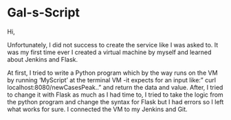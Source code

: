 # Gal-s-Script

Hi,

Unfortunately, I did not success to create the service like I was asked to. 
It was my first time ever I created a virtual machine by myself and learned about Jenkins and Flask.

At first, I tried to write a Python program which by the way runs on the VM
by running ‘MyScript’ at the terminal VM -it expects for an input like:” curl localhost:8080/newCasesPeak..” and return the data and value.
After, I tried to change it with Flask as much as I had time to, I tried to take the logic from the python program and change the syntax for Flask but I had errors so I left what works for sure. 
I connected the VM to my Jenkins and Git. 

 
